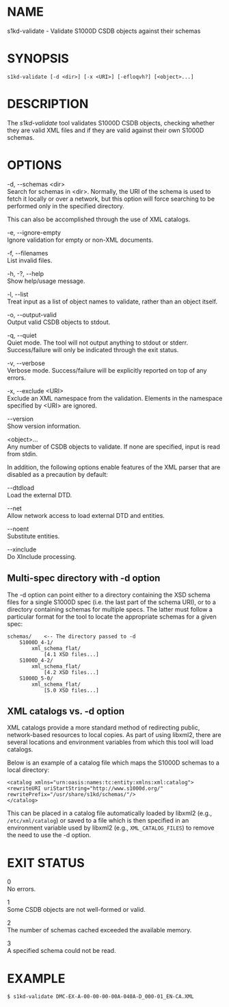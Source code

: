 NAME
====

s1kd-validate - Validate S1000D CSDB objects against their schemas

SYNOPSIS
========

    s1kd-validate [-d <dir>] [-x <URI>] [-efloqvh?] [<object>...]

DESCRIPTION
===========

The *s1kd-validate* tool validates S1000D CSDB objects, checking whether
they are valid XML files and if they are valid against their own S1000D
schemas.

OPTIONS
=======

-d, --schemas &lt;dir&gt;  
Search for schemas in &lt;dir&gt;. Normally, the URI of the schema is
used to fetch it locally or over a network, but this option will force
searching to be performed only in the specified directory.

This can also be accomplished through the use of XML catalogs.

-e, --ignore-empty  
Ignore validation for empty or non-XML documents.

-f, --filenames  
List invalid files.

-h, -?, --help  
Show help/usage message.

-l, --list  
Treat input as a list of object names to validate, rather than an object
itself.

-o, --output-valid  
Output valid CSDB objects to stdout.

-q, --quiet  
Quiet mode. The tool will not output anything to stdout or stderr.
Success/failure will only be indicated through the exit status.

-v, --verbose  
Verbose mode. Success/failure will be explicitly reported on top of any
errors.

-x, --exclude &lt;URI&gt;  
Exclude an XML namespace from the validation. Elements in the namespace
specified by &lt;URI&gt; are ignored.

--version  
Show version information.

&lt;object&gt;...  
Any number of CSDB objects to validate. If none are specified, input is
read from stdin.

In addition, the following options enable features of the XML parser
that are disabled as a precaution by default:

--dtdload  
Load the external DTD.

--net  
Allow network access to load external DTD and entities.

--noent  
Substitute entities.

--xinclude  
Do XInclude processing.

Multi-spec directory with -d option
-----------------------------------

The -d option can point either to a directory containing the XSD schema
files for a single S1000D spec (i.e. the last part of the schema URI),
or to a directory containing schemas for multiple specs. The latter must
follow a particular format for the tool to locate the appropriate
schemas for a given spec:

    schemas/    <-- The directory passed to -d
        S1000D_4-1/
            xml_schema_flat/
                [4.1 XSD files...]
        S1000D_4-2/
            xml_schema_flat/
                [4.2 XSD files...]
        S1000D_5-0/
            xml_schema_flat/
                [5.0 XSD files...]

XML catalogs vs. -d option
--------------------------

XML catalogs provide a more standard method of redirecting public,
network-based resources to local copies. As part of using libxml2, there
are several locations and environment variables from which this tool
will load catalogs.

Below is an example of a catalog file which maps the S1000D schemas to a
local directory:

    <catalog xmlns="urn:oasis:names:tc:entity:xmlns:xml:catalog">
    <rewriteURI uriStartString="http://www.s1000d.org/"
    rewritePrefix="/usr/share/s1kd/schemas/"/>
    </catalog>

This can be placed in a catalog file automatically loaded by libxml2
(e.g., `/etc/xml/catalog`) or saved to a file which is then specified in
an environment variable used by libxml2 (e.g., `XML_CATALOG_FILES`) to
remove the need to use the -d option.

EXIT STATUS
===========

0  
No errors.

1  
Some CSDB objects are not well-formed or valid.

2  
The number of schemas cached exceeded the available memory.

3  
A specified schema could not be read.

EXAMPLE
=======

    $ s1kd-validate DMC-EX-A-00-00-00-00A-040A-D_000-01_EN-CA.XML
